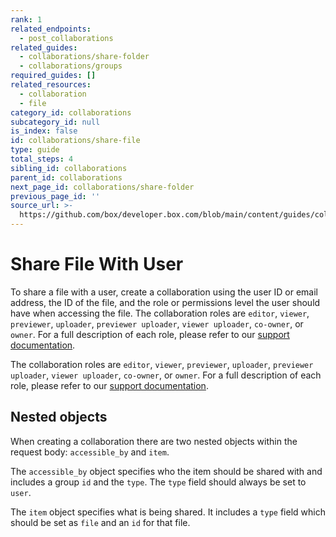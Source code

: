 ```yaml
---
rank: 1
related_endpoints:
  - post_collaborations
related_guides:
  - collaborations/share-folder
  - collaborations/groups
required_guides: []
related_resources:
  - collaboration
  - file
category_id: collaborations
subcategory_id: null
is_index: false
id: collaborations/share-file
type: guide
total_steps: 4
sibling_id: collaborations
parent_id: collaborations
next_page_id: collaborations/share-folder
previous_page_id: ''
source_url: >-
  https://github.com/box/developer.box.com/blob/main/content/guides/collaborations/share-file.md
---
```

# Share File With User

To share a file with a user, create a collaboration using the user ID or email
address, the ID of the file, and the role or permissions level the user should
have when accessing the file. The collaboration roles are `editor`, `viewer`,
`previewer`, `uploader`, `previewer uploader`, `viewer uploader`, `co-owner`,
or `owner`. For a full description of each role, please refer to our
[support documentation].

<Samples id='post_collaborations' >

</Samples>

<Message>

The collaboration roles are `editor`, `viewer`, `previewer`, `uploader`,
`previewer uploader`, `viewer uploader`, `co-owner`, or `owner`. For a full
description of each role, please refer to our [support documentation].

</Message>

## Nested objects

When creating a collaboration there are two nested objects within the request
body: `accessible_by` and `item`.

The `accessible_by` object specifies who the item should be shared with and
includes a group `id` and the `type`. The `type` field should always be set to
`user`.

The `item` object specifies what is being shared. It includes a `type` field
which should be set as `file` and an `id` for that file.

[support documentation]: https://community.box.com/t5/Collaborate-By-Inviting-Others/Understanding-Collaborator-Permission-Levels/ta-p/144